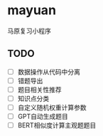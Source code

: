 # mayuan
马原复习小程序

## TODO

- [ ] 数据操作从代码中分离
- [ ] 错题导出
- [ ] 题目相关性推荐
- [ ] 知识点分类
- [ ] 自定义随机权重计算参数
- [ ] GPT自动生成题目
- [ ] BERT相似度计算主观题题目
